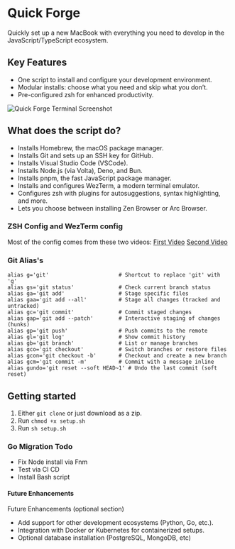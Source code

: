 # Quick Forge

Quickly set up a new MacBook with everything you need to develop in the JavaScript/TypeScript ecosystem.




## Key Features
- One script to install and configure your development environment.
- Modular installs: choose what you need and skip what you don’t.
- Pre-configured zsh for enhanced productivity.

![Quick Forge Terminal Screenshot](./screenshot.png)

## What does the script do?

- Installs Homebrew, the macOS package manager.
- Installs Git and sets up an SSH key for GitHub.
- Installs Visual Studio Code (VSCode).
- Installs Node.js (via Volta), Deno, and Bun.
- Installs pnpm, the fast JavaScript package manager.
- Installs and configures WezTerm, a modern terminal emulator.
- Configures zsh with plugins for autosuggestions, syntax highlighting, and more.
- Lets you choose between installing Zen Browser or Arc Browser.


### ZSH Config and WezTerm config
Most of the config comes from these two videos:
[First Video](https://www.youtube.com/watch?v=mmqDYw9C30I)
[Second Video](https://www.youtube.com/watch?v=TTgQV21X0SQ)

### Git Alias's
```shell
alias g='git'                      # Shortcut to replace 'git' with 'g'
alias gs='git status'              # Check current branch status
alias ga='git add'                 # Stage specific files
alias gaa='git add --all'          # Stage all changes (tracked and untracked)
alias gc='git commit'              # Commit staged changes
alias gap='git add --patch'        # Interactive staging of changes (hunks)
alias gp='git push'                # Push commits to the remote
alias gl='git log'                 # Show commit history
alias gb='git branch'              # List or manage branches
alias gco='git checkout'           # Switch branches or restore files
alias gcon='git checkout -b'       # Checkout and create a new branch
alias gcm='git commit -m'          # Commit with a message inline
alias gundo='git reset --soft HEAD~1' # Undo the last commit (soft reset)
```

## Getting started

1. Either `git clone` or just download as a zip.
2. Run `chmod +x setup.sh`
3. Run `sh setup.sh`

### Go Migration Todo

- Fix Node install via Fnm
- Test via CI CD
- Install Bash script

#### Future Enhancements

Future Enhancements (optional section)

- Add support for other development ecosystems (Python, Go, etc.).
- Integration with Docker or Kubernetes for containerized setups.
- Optional database installation (PostgreSQL, MongoDB, etc)
